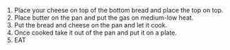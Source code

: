 1. Place your cheese on top of the bottom bread and place the top on top. 
2. Place butter on the pan and put the gas on medium-low heat. 
3. Put the bread and cheese on the pan and let it cook. 
4. Once cooked take it out of the pan and put it on a plate. 
5. EAT